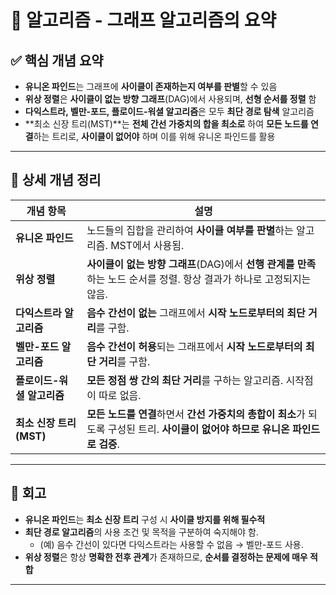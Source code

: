 #  🧠 알고리즘  - 그래프 알고리즘의 요약

## ✅ 핵심 개념 요약
- **유니온 파인드**는 그래프에 **사이클이 존재하는지 여부를 판별**할 수 있음
- **위상 정렬**은 **사이클이 없는 방향 그래프**(DAG)에서 사용되며, **선형 순서를 정렬** 함
- **다익스트라, 벨만-포드, 플로이드-워셜 알고리즘**은 모두 **최단 경로 탐색** 알고리즘
- **최소 신장 트리(MST)**는 **전체 간선 가중치의 합을 최소로** 하여 **모든 노드를 연결**하는 트리로, **사이클이 없어야** 하며 이를 위해 유니온 파인드를 활용

---

## 🔎 상세 개념 정리
| 개념 항목              | 설명 |
|-----------------------|------|
| **유니온 파인드**        | 노드들의 집합을 관리하여 **사이클 여부를 판별**하는 알고리즘. MST에서 사용됨. |
| **위상 정렬**            | **사이클이 없는 방향 그래프**(DAG)에서 **선행 관계를 만족**하는 노드 순서를 정렬. 항상 결과가 하나로 고정되지는 않음. |
| **다익스트라 알고리즘**   | **음수 간선이 없는** 그래프에서 **시작 노드로부터의 최단 거리**를 구함. |
| **벨만-포드 알고리즘**    | **음수 간선이 허용**되는 그래프에서 **시작 노드로부터의 최단 거리**를 구함. |
| **플로이드-워셜 알고리즘**| **모든 정점 쌍 간의 최단 거리**를 구하는 알고리즘. 시작점이 따로 없음. |
| **최소 신장 트리(MST)**  | **모든 노드를 연결**하면서 **간선 가중치의 총합이 최소**가 되도록 구성된 트리. **사이클이 없어야 하므로 유니온 파인드로 검증**. |


---

## 🔁 회고
- **유니온 파인드**는 **최소 신장 트리** 구성 시 **사이클 방지를 위해 필수적**
- **최단 경로 알고리즘**의 사용 조건 및 목적을 구분하여 숙지해야 함.
  - (예) 음수 간선이 있다면 다익스트라는 사용할 수 없음 → 벨만-포드 사용.
- **위상 정렬**은 항상 **명확한 전후 관계**가 존재하므로, **순서를 결정하는 문제에 매우 적합**

---
